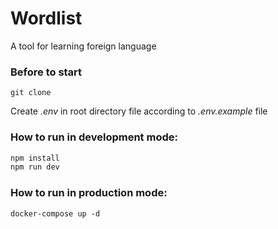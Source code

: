 # Wordlist
A tool for learning foreign language

### Before to start 
```
git clone
```
Сreate _.env_ in root directory file according to _.env.example_ file

### How to run in development mode:

```bash
npm install
npm run dev
```

### How to run in production mode:
```
docker-compose up -d
```
